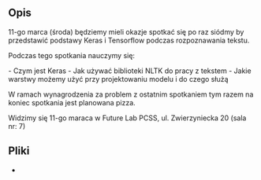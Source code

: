 ## Opis

11-go marca (środa) będziemy mieli okazje spotkać się po raz siódmy by przedstawić podstawy Keras i Tensorflow podczas rozpoznawania tekstu.

Podczas tego spotkania nauczymy się:

\- Czym jest Keras
\- Jak używać biblioteki NLTK do pracy z tekstem
\- Jakie warstwy możemy użyć przy projektowaniu modelu i do czego służą

W ramach wynagrodzenia za problem z ostatnim spotkaniem tym razem na koniec spotkania jest planowana pizza.

Widzimy się 11-go maraca w Future Lab PCSS, ul. Zwierzyniecka 20 (sala nr: 7)

## Pliki

* 